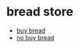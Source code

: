<!DOCTYPE html>
<html lang="en">
<head>
    <meta charset="UTF-8" />
    <title>bread new</title>
    <meta name="description" content="hello" />
</head>
<body>
    <p><h1>bread store</h1></p>
    <ul>
        <li title="go to buy bread😎" ><a target="_blank" href="https://search.yahoo.com/search?fr=mcafee&type=E210US91105G0&p=%D8%AE%D8%A8%D8%B2">buy bread</a></li>
        <li title="go to no buy bread😥" ><a target="_blank" href="https://search.yahoo.com/search;_ylt=AwrFFSMjCRNnTAIAkuJXNyoA;_ylc=X1MDMjc2NjY3OQRfcgMyBGZyA21jYWZlZQRmcjIDc2ItdG9wBGdwcmlkA1JKVW81WFhkU2hPcG9RaE83czdhUEEEbl9yc2x0AzAEbl9zdWdnAzAEb3JpZ2luA3NlYXJjaC55YWhvby5jb20EcG9zAzAEcHFzdHIDBHBxc3RybAMwBHFzdHJsAzYEcXVlcnkDJUQ5JTg0JUQ4JUE3JTIwJUQ4JUFFJUQ4JUE4JUQ4JUIyBHRfc3RtcAMxNzI5MzAwODEy?p=%D9%84%D8%A7+%D8%AE%D8%A8%D8%B2&fr=mcafee&type=E210US91105G0&fr2=sb-top">no buy bread</a></li>
    </ul>
</body>
</html>
 
